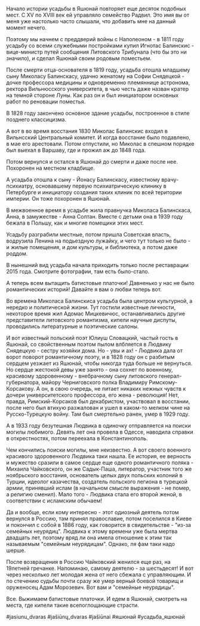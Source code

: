 Начало истории усадьбы в Яшюнай повторяет еще десяток подобных мест. С XV по XVIII век ей управляло семейство Радвил. Это имя вы от меня уже настолько часто слышали, что добавить мне на данный момент нечего.

Поэтому мы начнем с преддверий войны с Наполеоном - в 1811 году усадьбу со всеми служебными постройками купил Игнотас Балинскис - вице-министр путей сообщения Литовского Трибунала (что бы это ни значило), и сделал Яшюнай своим родовым поместьем.

После смерти отца-основателя в 1819 году, усадьба отошла младшему сыну Миколасу Балинскасу, удачно женатому на Софии Снядецкой - дочке профессора медицины и одновременно племяннице астронома, ректора Вильнюсского университета, в чью честь даже назван кратер на темной стороне Луны. Как раз он и был инициатором основных работ по реновации поместья.

В 1828 году закончено основное здание усадьбы, построенное в стиле позднего классицизма.

А вот в во время восстания 1830 Миколас Балинскис входил в Вильнсский Центральный комитет. И когда восстание было подавлено, в мае его арестовали. Потом отпустили, но Миколас в спешном порядке был выехал в Варшаву, где и прожил аж до 1848 года.

Потом вернулся и остался в Яшюнай до смерти и даже после нее. Похоронен на местном кладбище. 

А усадьба отошла к сыну - Йонасу Балинскасу, известному врачу-психиатру, основавшему первую психиатрическую клинику в Петербурге и инициатору создания таких клиник по всей територии империи. Он тоже похоронен в Яшюнай.

В межвоенное время в усадьбе жила правнучка Миколаса Балинскаса, Анна, в замужестве - Анна Солтан. Вместе с детьми она в 1939 году бежала в Польшу, как и многие помещики этих мест.

Усадьбу разграбили местные, потом пришла Советская власть, водрузила Ленина на подьездную лужайку, и чего тут только не было - и жилые помещения, и дом культуры, и библиотека, а потом даже роддом.

В нынешний вид усадьба начала приходить только после реставрации 2015 года. Смотрите фотографии, там есть было-стало.

А теперь всем вытащить батистовые платочки! Давненько у нас не было романтических историй! Давайте я вам о любви теперь вот.

Во времена Миколаса Балинскиса усадьба была центром культурной, а нередко и политической жизни. Тут гостили известные личности, некоторое время жил Адомас Мицкевичюс, останавливались другие представители литовского романтизма, кипели научные диспуты, проводились литературные и поэтические салоны.

И вот известный польский поэт Юлиуш Словацкий, частый гость в Яшюнай, со свойственным поэтом пылом влбляется в Людвику Снядецкую - сестру хозяйки дома. Но - увы и ах! - Людвика дала от ворот поворот романтичному поэту, и в 1828 году он с разбитым сердцем уезжает из Яшюнай, чтобы никогда туда больше не вернуться. Но сердце жестокой девы уже занято - она сохнет по военному, красивому здоровенному - внебрачному сыну литовского генерал-губернатора, майору Черниговского полка Владимиру Римскому-Корсакову. А он, в свою очередь, не питает никаких нежных чувств к дочери университетского профессора, его жена - революция! Нет, правда, Римский-Корсаков был декабристом, участвовал в восстании, после него был втихую разжалован и ушел в каком-то мелком чине на Русско-Турецкую войну. Там был смертельно ранен, умер в 1929 году.

А в 1933 году безутешная Людвика в одиночку отправляется на поиски могилы любимого. Девять лет она провела в Одессе, наводила справки в открестностях, потом переехала в Константинополь.

Чем кончились поиски могилы, мне неизвестно. А вот своего военного красивого здоровенного Людвика таки нашла. Ее история, ее верность и мужество сразили в самое сердце еще одного романтичного поляка - Михаила Чайковского, он же Садык-Паша, литератор, участник того же ноябрьского восстания,  основатель целых двух польских колоний в Турции, идеолог казачества, создатель польского легиона в турецкой армии, принявший ислам (в начальном смысле выражения - не помер, а религию сменил). Мало того - Людвика стала его второй женой, в соответствии с исламским обычаем!

Да и вообще, если кому интересно - этот одиозный деятель потом вернулся в Россию, там принял православие, потом поселился в Киеве и покончил с собой в 1886 году, как говорится в свидетельстве - "из-за семейных неурядиц". Людвика к этому времени уже была мертва двадцать лет, поэтому вряд ли она имела отношение к этим так называемым "семейным неурядицам". Однако, ля фам таки надо шерше.

После возвращения в Россию Чайковский женился еще раз, на 19летней гречанке. Напоминаю, самому деятелю - за шестьдесят! И вот через несколько лет молодая жена от него сбежала с управляющим. И по стечению судьбы почти сразу же умер верный боевой товарищ и оруженосец Адам Морозевич. Вот вам и "семейные неурядицы".

Все. Выжимаем батистовые платочки. И едем в Яшюнай, смотреть на места, где кипели такие всепоглощающие страсти.

#jasiunu_dvaras #jašiūnų_dvaras #jašiūnai #яшюнай #усадьба_яшюнай

